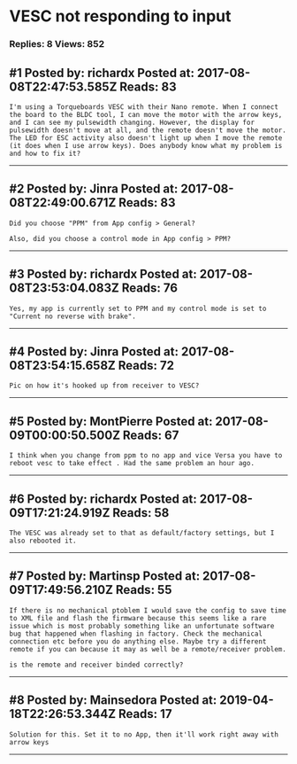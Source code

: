 # VESC not responding to input

### Replies: 8 Views: 852

## \#1 Posted by: richardx Posted at: 2017-08-08T22:47:53.585Z Reads: 83

```
I'm using a Torqueboards VESC with their Nano remote. When I connect the board to the BLDC tool, I can move the motor with the arrow keys, and I can see my pulsewidth changing. However, the display for pulsewidth doesn't move at all, and the remote doesn't move the motor. The LED for ESC activity also doesn't light up when I move the remote (it does when I use arrow keys). Does anybody know what my problem is and how to fix it?
```

---
## \#2 Posted by: Jinra Posted at: 2017-08-08T22:49:00.671Z Reads: 83

```
Did you choose "PPM" from App config > General?

Also, did you choose a control mode in App config > PPM?
```

---
## \#3 Posted by: richardx Posted at: 2017-08-08T23:53:04.083Z Reads: 76

```
Yes, my app is currently set to PPM and my control mode is set to "Current no reverse with brake".
```

---
## \#4 Posted by: Jinra Posted at: 2017-08-08T23:54:15.658Z Reads: 72

```
Pic on how it's hooked up from receiver to VESC?
```

---
## \#5 Posted by: MontPierre Posted at: 2017-08-09T00:00:50.500Z Reads: 67

```
I think when you change from ppm to no app and vice Versa you have to reboot vesc to take effect . Had the same problem an hour ago.
```

---
## \#6 Posted by: richardx Posted at: 2017-08-09T17:21:24.919Z Reads: 58

```
The VESC was already set to that as default/factory settings, but I also rebooted it.
```

---
## \#7 Posted by: Martinsp Posted at: 2017-08-09T17:49:56.210Z Reads: 55

```
If there is no mechanical ptoblem I would save the config to save time to XML file and flash the firmware because this seems like a rare issue which is most probably something like an unfortunate software bug that happened when flashing in factory. Check the mechanical connection etc before you do anything else. Maybe try a different remote if you can because it may as well be a remote/receiver problem.

is the remote and receiver binded correctly?
```

---
## \#8 Posted by: Mainsedora Posted at: 2019-04-18T22:26:53.344Z Reads: 17

```
Solution for this. Set it to no App, then it'll work right away with arrow keys
```

---
